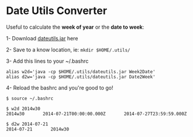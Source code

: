 # Date Utils Converter

Useful to calculate the **week of year** or the **date to week**:

1- Download [dateutils.jar](http://socialmetrix.github.io/dateutils/dateutils.jar) here

2- Save to a know location, ie: `mkdir $HOME/.utils/`

3-  Add this lines to your ~/.bashrc

```shell
alias w2d='java -cp $HOME/.utils/dateutils.jar Week2Date'
alias d2w='java -cp $HOME/.utils/dateutils.jar Date2Week'
```

4- Reload the bashrc and you're good to go!

```shell
$ source ~/.bashrc

$ w2d 2014w30
2014w30       2014-07-21T00:00:00.000Z       2014-07-27T23:59:59.000Z

$ d2w 2014-07-21
2014-07-21       2014w30
```
